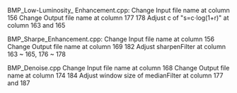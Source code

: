 BMP_Low-Luminosity_ Enhancement.cpp:
Change Input file name at column 156
Change Output file name at column 177 178
Adjust c of "s=c⋅log(1+r)" at column 163 and 165


BMP_Sharpe_Enhancement.cpp:
Change Input file name at column 156
Change Output file name at column 169 182
Adjust sharpenFilter at column 163 ~ 165, 176 ~ 178


BMP_Denoise.cpp
Change Input file name at column 168
Change Output file name at column 174 184
Adjust window size of medianFilter at column 177 and 187
